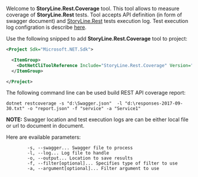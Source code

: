 Welcome to **StoryLine.Rest.Coverage** tool. This tool allows to measure coverage of **StoryLine.Rest** tests. Tool accepts API definition (in form of swagger document) and [StoryLine.Rest](https://github.com/DiamondDragon/StoryLine.Rest) tests execution log. Test execution log configration is describe [here](https://github.com/DiamondDragon/StoryLine.Rest/wiki/Configuration).

Use the following snipped to add **StoryLine.Rest.Coverage** tool to project:

```xml
<Project Sdk="Microsoft.NET.Sdk">

  <ItemGroup>
    <DotNetCliToolReference Include="StoryLine.Rest.Coverage" Version="0.1.0" />
  </ItemGroup>  

</Project>
```

The following command line can be used build REST API coverage report:

```
dotnet restcoverage -s "d:\Swagger.json"  -l "d:\responses-2017-09-30.txt" -o "report.json" -f "service" -a "Service1"
```

**NOTE:** Swagger location and test execution logs are can be either local file or url to document in document. 

Here are evailable parameters:
```
        -s, --swagger... Swagger file to process
        -l, --log... Log file to handle
        -o, --output... Location to save results
        -f, --filter[optional]... Specifies type of filter to use
        -a, --argument[optional]... Filter argument to use
```